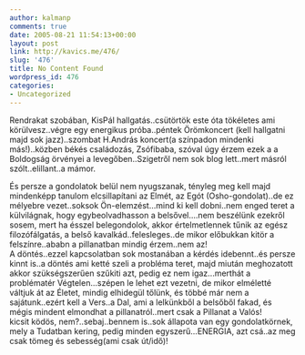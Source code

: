 ```yaml
---
author: kalmanp
comments: true
date: 2005-08-21 11:54:13+00:00
layout: post
link: http://kavics.me/476/
slug: '476'
title: No Content Found
wordpress_id: 476
categories:
- Uncategorized
---
```


Rendrakat szobában, KisPál hallgatás..csütörtök este óta tökéletes ami körülvesz..végre egy energikus próba..péntek Örömkoncert (kell hallgatni majd sok jazz)..szombat H.András koncert(a színpadon mindenki más!)..közben békés családozás, Zsófibaba, szóval úgy érzem ezek a  a Boldogság örvényei a levegőben..Szigetről nem sok blog lett..mert másról szólt..elillant..a mámor.




És persze a gondolatok belül nem nyugszanak, tényleg meg kell majd mindenképp tanulom elcsillapítani az Elmét, az Egót (Osho-gondolat)..de ez mélyebre vezet..soksok Ön-elemzést...mind ki kell dobni..nem enged teret a külvilágnak, hogy egybeolvadhasson a belsővel....nem beszélünk ezekről sosem, mert ha ésszel belegondolok, akkor értelmetlennek tűnik az egész filozófálgatás, a belső kavalkád..felesleges..de mikor előbukkan kitör a felszínre..ababn a pillanatban mindig érzem..nem az!  
A döntés..ezzel kapcsolatban sok mostanában a kérdés idebennt..és persze kinnt is..a döntés ami ketté szeli a probléma teret, majd miután meghozatott akkor szükségszerűen szűkiti azt, pedig ez nem igaz...merthát a problématér Végtelen...szépen le lehet ezt vezetni, de mikor elméletté váltjuk át az Életet, mindig elhidegül tőlünk, és többé már nem a sajátunk..ezért kell a Vers..a Dal, ami a lelkünkből a belsőből fakad, és mégis mindent elmondhat a pillanatról..mert csak a Pillanat a Valós!  
kicsit ködös, nem?..sebaj..bennem is..sok állapota van egy gondolatkörnek, mely a Tudatban kering, pedig minden egyszerű...ENERGIA, azt csá..az meg csak tömeg és sebesség(ami csak út/idő)!
